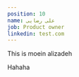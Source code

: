 ```yaml
---
position: 10
name: علی رضایی
job: Product owner
linkedin: test.com
---
```


This is moein alizadeh

Hahaha